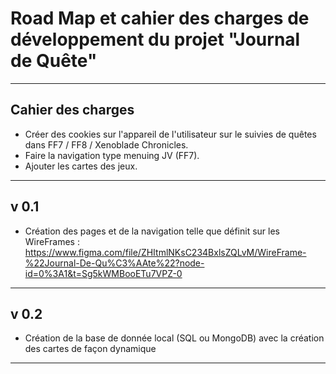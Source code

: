 # Road Map et cahier des charges de développement du projet "Journal de Quête"
***

## Cahier des charges

- Créer des cookies sur l'appareil de l'utilisateur sur le suivies de quêtes dans FF7 / FF8 / Xenoblade Chronicles.
- Faire la navigation type menuing JV (FF7).
- Ajouter les cartes des jeux.
***

## v 0.1

- Création des pages et de la navigation telle que définit sur les WireFrames : https://www.figma.com/file/ZHItmlNKsC234BxlsZQLvM/WireFrame-%22Journal-De-Qu%C3%AAte%22?node-id=0%3A1&t=Sg5kWMBooETu7VPZ-0
***

## v 0.2

- Création de la base de donnée local (SQL ou MongoDB) avec la création des cartes de façon dynamique
***